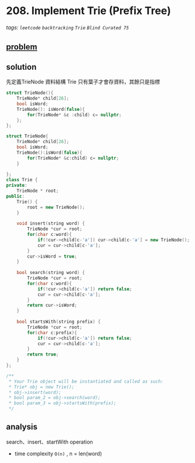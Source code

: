 # 208. Implement Trie (Prefix Tree)

###### tags: `leetcode` `backtracking` `Trie` `Blind Curated 75`

## [problem](https://leetcode.com/problems/implement-trie-prefix-tree/)

## solution
先定義TrieNode 資料結構
Trie 只有葉子才會存資料，其餘只是指標

```c++
struct TrieNode(){
    TrieNode* child[26];
    bool isWord;
    TrieNode(): isWord(false){
        for(TrieNode* &c :child) c= nullptr; 
    };
};
```

```c++
struct TrieNode{
    TrieNode* child[26];
    bool isWord;
    TrieNode():isWord(false){
        for(TrieNode* &c:child) c= nullptr;
    }
    
};
class Trie {
private:
    TrieNode * root;
public:
    Trie() {
        root = new TrieNode();
    }
    
    void insert(string word) {
        TrieNode *cur = root;
        for(char c:word){
            if(!cur->child[c-'a']) cur->child[c-'a'] = new TrieNode();
            cur = cur->child[c-'a'];
        }
        cur->isWord = true;
    }
    
    bool search(string word) {
        TrieNode *cur = root;
        for(char c:word){
            if(!cur->child[c-'a']) return false;
            cur = cur->child[c-'a'];
        }
        return cur->isWord;
    }
    
    bool startsWith(string prefix) {
        TrieNode *cur = root;
        for(char c:prefix){
            if(!cur->child[c-'a']) return false;
            cur = cur->child[c-'a'];
        }
        return true;
    }
};

/**
 * Your Trie object will be instantiated and called as such:
 * Trie* obj = new Trie();
 * obj->insert(word);
 * bool param_2 = obj->search(word);
 * bool param_3 = obj->startsWith(prefix);
 */
```
## analysis
search、insert、startWith operation
- time complexity `O(n)` , n = len(word)
